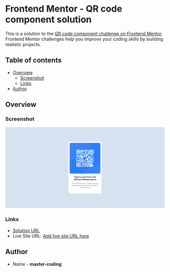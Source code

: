 # Frontend Mentor - QR code component solution

This is a solution to the [QR code component challenge on Frontend Mentor](https://www.frontendmentor.io/challenges/qr-code-component-iux_sIO_H). Frontend Mentor challenges help you improve your coding skills by building realistic projects. 

## Table of contents

- [Overview](#overview)
  - [Screenshot](#screenshot)
  - [Links](#links)
- [Author](#author)

## Overview

### Screenshot

![](./screenshots/qr-code-project.png)


### Links

- [Solution URL](https://github.com/master-coding/frontend-mentor-qr-code)
- Live Site URL: [Add live site URL here](https://your-live-site-url.com)

## Author

- Name - **master-coding**
